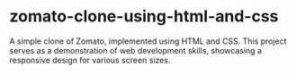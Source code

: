 # zomato-clone-using-html-and-css
A simple clone of Zomato, implemented using HTML and CSS. This project serves as a demonstration of web development skills, showcasing a responsive design for various screen sizes.
